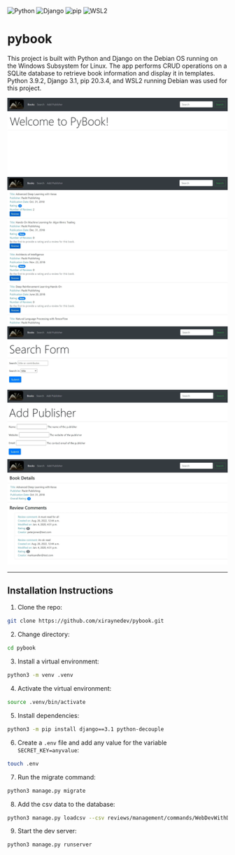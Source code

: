 ![Python](https://img.shields.io/badge/Python-3.9.2-red)
![Django](https://img.shields.io/badge/Django-3.1-green)
![pip](https://img.shields.io/badge/pip-20.3.4-lightgrey)
![WSL2](https://img.shields.io/badge/WSL2-Windows%20Subsystem%20for%20Linux-informational)

# pybook

This project is built with Python and Django on the Debian OS running on the Windows Subsystem for Linux. The app performs CRUD operations on a SQLite database to retrieve book information and display it in templates. Python 3.9.2, Django 3.1, pip 20.3.4, and WSL2 running Debian was used for this project.

![project screenshot](assets/images/project-screenshot.webp)
![books screenshot](assets/images/books-screenshot.webp)
![search screenshot](assets/images/search-screenshot.webp)
![add publisher screenshot](assets/images/add-publisher-screenshot.webp)
![results screenshot](assets/images/results-screenshot.webp)

---

## Installation Instructions

1. Clone the repo:

```sh
git clone https://github.com/xiraynedev/pybook.git
```

2. Change directory:

```sh
cd pybook
```

3. Install a virtual environment:

```sh
python3 -m venv .venv
```

4. Activate the virtual environment:

```sh
source .venv/bin/activate
```

5. Install dependencies:

```sh
python3 -m pip install django==3.1 python-decouple
```

6. Create a `.env` file and add any value for the variable `SECRET_KEY=anyvalue`:

```sh
touch .env
```

7. Run the migrate command:

```sh
python3 manage.py migrate
```

8. Add the csv data to the database:

```sh
python3 manage.py loadcsv --csv reviews/management/commands/WebDevWithDjangoData.csv
```

9. Start the dev server:

```sh
python3 manage.py runserver
```
